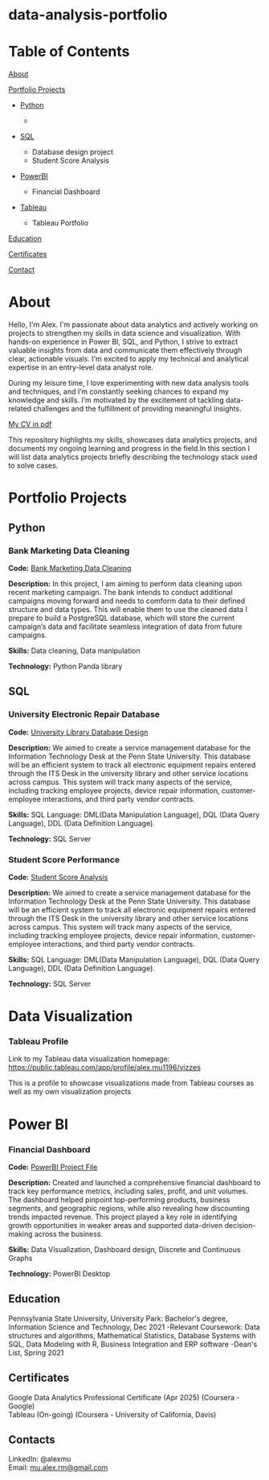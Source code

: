 # data-analysis-portfolio

# Table of Contents

[About](#about)

[Portfolio Projects](#portfolio-projects) <br>

  - [Python](#python) <br>
    - <br>

  - [SQL](#sql) <br>
    - Database design project <br>
    - Student Score Analysis <br>

  - [PowerBI](#power-bi) <br>
    - Financial Dashboard <br>

  - [Tableau](#tableau-profile) <br>
    - Tableau Portfolio <br>

[Education](#education)

[Certificates](#certificates)

[Contact](#contacts)

# About

Hello, I'm Alex. I'm passionate about data analytics and actively working on projects to strengthen my skills in data science and visualization. With hands-on experience in Power BI, SQL, and Python, I strive to extract valuable insights from data and communicate them effectively through clear, actionable visuals. I'm excited to apply my technical and analytical expertise in an entry-level data analyst role.

During my leisure time, I love experimenting with new data analysis tools and techniques, and I’m constantly seeking chances to expand my knowledge and skills. I’m motivated by the excitement of tackling data-related challenges and the fulfillment of providing meaningful insights.

[My CV in pdf](path/to/your-cv.pdf)

This repository highlights my skills, showcases data analytics projects, and documents my ongoing learning and progress in the field.In this section I will list data analytics projects briefly describing the technology stack used to solve cases.



# Portfolio Projects

## Python

### Bank Marketing Data Cleaning

**Code:** [Bank Marketing Data Cleaning]()

**Description:** In this project, I am aiming to perform data cleaning upon recent marketing campaign. The bank intends to conduct additional campaigns moving forward and needs to comform data to their defined structure and data types. This will enable them to use the cleaned data I prepare to build a PostgreSQL database, which will store the current campaign’s data and facilitate seamless integration of data from future campaigns.

**Skills:** Data cleaning, Data manipulation

**Technology:** Python Panda library


## SQL

### University Electronic Repair Database

**Code:** [University Library Database Design]()

**Description:** We aimed to create a service management database for the Information Technology Desk at the Penn State University. This database will be an efficient system to track all electronic equipment repairs entered through the ITS Desk in the university library and other service locations across campus. This system will track many aspects of the service, including tracking employee projects, device repair information, customer-employee interactions, and third party vendor contracts.

**Skills:** SQL Language: DML(Data Manipulation Language), DQL (Data Query Language), DDL (Data Definition Language).

**Technology:** SQL Server

### Student Score Performance

**Code:** [Student Score Analysis]()

**Description:** We aimed to create a service management database for the Information Technology Desk at the Penn State University. This database will be an efficient system to track all electronic equipment repairs entered through the ITS Desk in the university library and other service locations across campus. This system will track many aspects of the service, including tracking employee projects, device repair information, customer-employee interactions, and third party vendor contracts.

**Skills:** SQL Language: DML(Data Manipulation Language), DQL (Data Query Language), DDL (Data Definition Language).

**Technology:** SQL Server


# Data Visualization

### Tableau Profile
Link to my Tableau data visualization homepage: https://public.tableau.com/app/profile/alex.mu1196/vizzes

This is a profile to showcase visualizations made from Tableau courses as well as my own visualization projects


# Power BI

### Financial Dashboard

**Code:** [PowerBI Project File]()

**Description:** Created and launched a comprehensive financial dashboard to track key performance metrics, including sales, profit, and unit volumes. The dashboard helped pinpoint top-performing products, business segments, and geographic regions, while also revealing how discounting trends impacted revenue. This project played a key role in identifying growth opportunities in weaker areas and supported data-driven decision-making across the business.

**Skills:** Data Visualization, Dashboard design, Discrete and Continuous Graphs

**Technology:** PowerBI Desktop


## Education
Pennsylvania State University, University Park: Bachelor's degree, Information Science and Technology, Dec 2021
    -Relevant Coursework: Data structures and algorithms, Mathematical Statistics, Database Systems with SQL, Data Modeling with R, Business Integration and ERP software 
    -Dean's List, Spring 2021
    

## Certificates
Google Data Analytics Professional Certificate (Apr 2025) (Coursera - Google) <br>
Tableau (On-going) (Coursera - University of California, Davis)


## Contacts
LinkedIn: @alexmu <br>
Email: mu.alex.rm@gmail.com